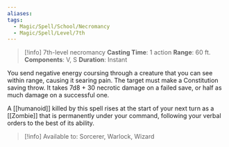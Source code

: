 ```yaml
---
aliases: 
tags:
  - Magic/Spell/School/Necromancy
  - Magic/Spell/Level/7th
---
```

>[!info]
>7th-level necromancy
>**Casting Time**: 1 action
>**Range**: 60 ft.
>**Components**: V, S
>**Duration**: Instant

You send negative energy coursing through a creature that you can see within range, causing it searing pain. The target must make a Constitution saving throw. It takes 7d8 + 30 necrotic damage on a failed save, or half as much damage on a successful one.

A [[humanoid]] killed by this spell rises at the start of your next turn as a [[Zombie]] that is permanently under your command, following your verbal orders to the best of its ability.

>[!info] Available to:
>Sorcerer, Warlock, Wizard